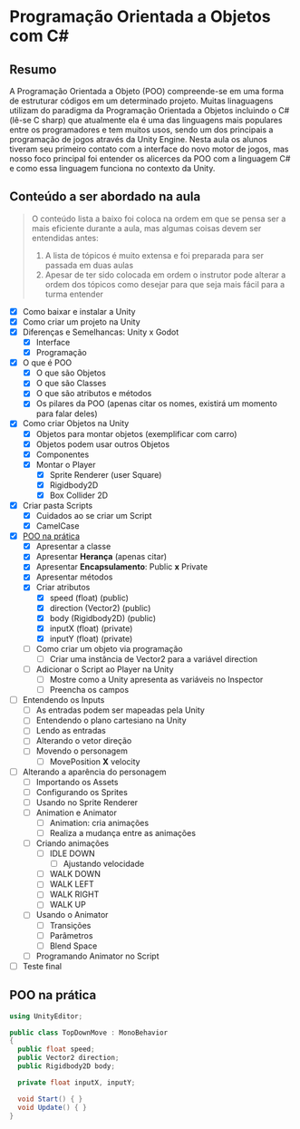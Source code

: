 # Programação Orientada a Objetos com C#

## Resumo
A Programação Orientada a Objeto (POO) compreende-se em uma forma de estruturar códigos em um determinado projeto. Muitas linaguagens utilizam do paradigma da Programação Orientada a Objetos incluindo o C# (lê-se C sharp) que atualmente ela é uma das linguagens mais populares entre os programadores e tem muitos usos, sendo um dos principais a programação de jogos através da Unity Engine. Nesta aula os alunos tiveram seu primeiro contato com a interface do novo motor de jogos, mas nosso foco principal foi entender os alicerces da POO com a linguagem C# e como essa linguagem funciona no contexto da Unity.

## Conteúdo a ser abordado na aula

> O conteúdo lista a baixo foi coloca na ordem em que se pensa ser a mais eficiente durante a aula, mas algumas coisas devem ser entendidas antes:
> 1. A lista de tópicos é muito extensa e foi preparada para ser passada em duas aulas
> 2. Apesar de ter sido colocada em ordem o instrutor pode alterar a ordem dos tópicos como desejar para que seja mais fácil para a turma entender

- [x] Como baixar e instalar a Unity
- [x] Como criar um projeto na Unity
- [x] Diferenças e Semelhancas: Unity x Godot
  - [x] Interface
  - [x] Programação
- [x] O que é POO
  - [x] O que são Objetos
  - [x] O que são Classes
  - [x] O que são atributos e métodos
  - [x] Os pilares da POO (apenas citar os nomes, existirá um momento para falar deles)
- [x] Como criar Objetos na Unity
  - [x] Objetos para montar objetos (exemplificar com carro)
  - [x] Objetos podem usar outros Objetos
  - [x] Componentes
  - [x] Montar o Player
    - [x] Sprite Renderer (user Square)
    - [x] Rigidbody2D
    - [x] Box Collider 2D
- [x] Criar pasta Scripts
  - [x] Cuidados ao se criar um Script
  - [x] CamelCase
- [x] [POO na prática](#poo-na-prática)
  - [x] Apresentar a classe
  - [x] Apresentar **Herança** (apenas citar)
  - [x] Apresentar **Encapsulamento**: Public **x** Private
  - [x] Apresentar métodos
  - [x] Criar atributos
    - [x] speed (float) (public)
    - [x] direction (Vector2) (public) 
    - [x] body (Rigidbody2D) (public)
    - [x] inputX (float) (private)
    - [x] inputY (float) (private)
  - [ ] Como criar um objeto via programação
    - [ ] Criar uma instância de Vector2 para a variável direction
  - [ ] Adicionar o Script ao Player na Unity
    - [ ] Mostre como a Unity apresenta as variáveis no Inspector
    - [ ] Preencha os campos
- [ ] Entendendo os Inputs
  - [ ] As entradas podem ser mapeadas pela Unity
  - [ ] Entendendo o plano cartesiano na Unity
  - [ ] Lendo as entradas
  - [ ] Alterando o vetor direção
  - [ ] Movendo o personagem
    - [ ] MovePosition **X** velocity
- [ ] Alterando a aparência do personagem
  - [ ] Importando os Assets
  - [ ] Configurando os Sprites
  - [ ] Usando no Sprite Renderer
  - [ ] Animation e Animator
    - [ ] Animation: cria animações
    - [ ] Realiza a mudança entre as animações
  - [ ] Criando animações
    - [ ] IDLE DOWN
      - [ ] Ajustando velocidade
    - [ ] WALK DOWN
    - [ ] WALK LEFT
    - [ ] WALK RIGHT
    - [ ] WALK UP
  - [ ] Usando o Animator
    - [ ] Transições
    - [ ] Parâmetros
    - [ ] Blend Space
  - [ ] Programando Animator no Script
- [ ] Teste final
  
## POO na prática

```cs
using UnityEditor;

public class TopDownMove : MonoBehavior
{
  public float speed;
  public Vector2 direction;
  public Rigidbody2D body;

  private float inputX, inputY;

  void Start() { }
  void Update() { }
}
```